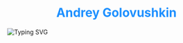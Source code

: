 # <a href="https://github.com/Frenky19" style="color: #1e90ff; text-decoration: none; display: block; text-align: center">Andrey Golovushkin</a>

<div style="display: flex; justify-content: center; align-items: center; flex-wrap: nowrap; gap: 50px; margin: 0 auto; max-width: 1200px; border: none !important">
  <!-- Текст -->
  <div style="flex: 1; text-align: left; border: none !important">
    <a href="https://git.io/typing-svg" style="border: none !important; text-decoration: none !important">
      <img src="https://readme-typing-svg.demolab.com?font=Fira+Code&pause=1000&width=435&color=1e90ff&lines=Welcome+to+my+profile!;Studying+backend+python+development;Want+to+learn+something+new;20++years+of+promting+expirience:)" 
           alt="Typing SVG" 
           style="border: none !important; max-width: 100%">
    </a>
  </div>




